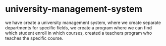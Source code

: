 # university-management-system
we have create a university management system, where we create separate departments for specific fields, we create a program where we can find which student enroll in which courses, created a teachers program who teaches the specific course. 
